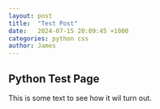```yaml
---
layout: post
title:  "Test Post"
date:   2024-07-15 20:09:45 +1000
categories: python css
author: James 
---
```


## Python Test Page 

This is some text to see how it wil turn out.

